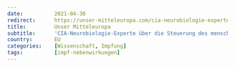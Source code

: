 ```yaml
---
date:          2021-04-30
redirect:      https://unser-mitteleuropa.com/cia-neurobiologie-experte-ueber-die-steuerung-des-menschlichen-gehirns-mittels-rna-impfstoffen/
title:         Unser Mitteleuropa
subtitle:      'CIA-Neurobiologie-Experte über die Steuerung des menschlichen Gehirns mittels RNA-Impfstoffen'
country:       EU
categories:    [Wissenschaft, Impfung]
tags:          [impf-nebenwirkungen]
---
```

